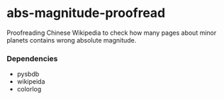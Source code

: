 # abs-magnitude-proofread
Proofreading Chinese Wikipedia to check how many pages about minor planets contains wrong absolute magnitude.

### Dependencies
* pysbdb
* wikipeida
* colorlog


